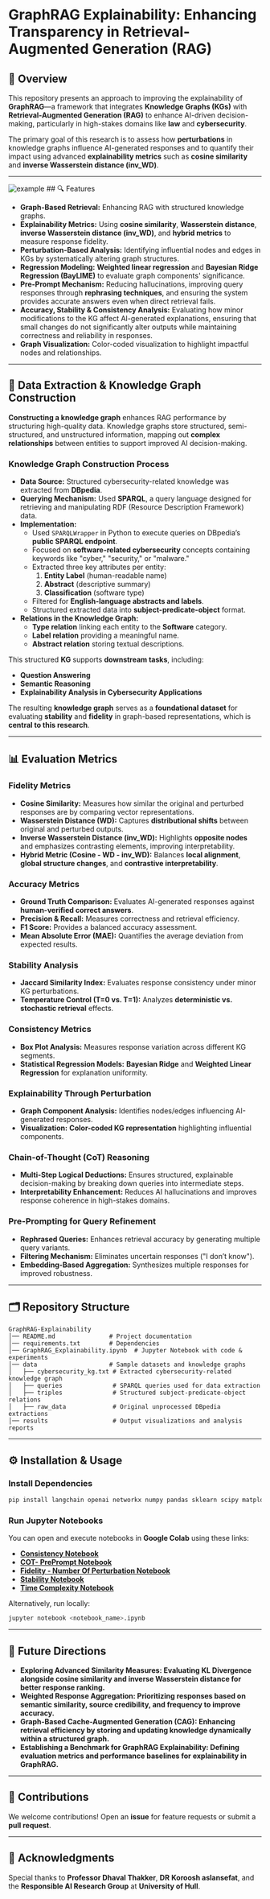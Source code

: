 

# GraphRAG Explainability: Enhancing Transparency in Retrieval-Augmented Generation (RAG)

## 📌 Overview

This repository presents an approach to improving the explainability of **GraphRAG**—a framework that integrates **Knowledge Graphs (KGs)** with **Retrieval-Augmented Generation (RAG)** to enhance AI-driven decision-making, particularly in high-stakes domains like **law** and **cybersecurity**.

The primary goal of this research is to assess how **perturbations** in knowledge graphs influence AI-generated responses and to quantify their impact using advanced **explainability metrics** such as **cosine similarity** and **inverse Wasserstein distance (inv\_WD)**.

---
<img src="https://github.com/koo-ec/XGRAG/blob/main/docs/Figures/Explainability.png" alt="example">
## 🔍 Features

- **Graph-Based Retrieval:** Enhancing RAG with structured knowledge graphs.
- **Explainability Metrics:** Using **cosine similarity**, **Wasserstein distance**, **inverse Wasserstein distance (inv\_WD)**, and **hybrid metrics** to measure response fidelity.
- **Perturbation-Based Analysis:** Identifying influential nodes and edges in KGs by systematically altering graph structures.
- **Regression Modeling:** **Weighted linear regression** and **Bayesian Ridge Regression (BayLIME)** to evaluate graph components' significance.
- **Pre-Prompt Mechanism:** Reducing hallucinations, improving query responses through **rephrasing techniques**, and ensuring the system provides accurate answers even when direct retrieval fails.
- **Accuracy, Stability & Consistency Analysis:** Evaluating how minor modifications to the KG affect AI-generated explanations, ensuring that small changes do not significantly alter outputs while maintaining correctness and reliability in responses.
- **Graph Visualization:** Color-coded visualization to highlight impactful nodes and relationships.

---

## 💂 Data Extraction & Knowledge Graph Construction

**Constructing a knowledge graph** enhances RAG performance by structuring high-quality data. Knowledge graphs store structured, semi-structured, and unstructured information, mapping out **complex relationships** between entities to support improved AI decision-making.

### **Knowledge Graph Construction Process**

- **Data Source:** Structured cybersecurity-related knowledge was extracted from **DBpedia**.
- **Querying Mechanism:** Used **SPARQL**, a query language designed for retrieving and manipulating RDF (Resource Description Framework) data.
- **Implementation:**
  - Used `SPARQLWrapper` in Python to execute queries on DBpedia’s **public SPARQL endpoint**.
  - Focused on **software-related cybersecurity** concepts containing keywords like "cyber," "security," or "malware."
  - Extracted three key attributes per entity:
    1. **Entity Label** (human-readable name)
    2. **Abstract** (descriptive summary)
    3. **Classification** (software type)
  - Filtered for **English-language abstracts and labels**.
  - Structured extracted data into **subject-predicate-object** format.
- **Relations in the Knowledge Graph:**
  - **Type relation** linking each entity to the **Software** category.
  - **Label relation** providing a meaningful name.
  - **Abstract relation** storing textual descriptions.

This structured **KG** supports **downstream tasks**, including:

- **Question Answering**
- **Semantic Reasoning**
- **Explainability Analysis in Cybersecurity Applications**

The resulting **knowledge graph** serves as a **foundational dataset** for evaluating **stability** and **fidelity** in graph-based representations, which is **central to this research**.

---

## 📊 Evaluation Metrics

### **Fidelity Metrics**

- **Cosine Similarity:** Measures how similar the original and perturbed responses are by comparing vector representations.
- **Wasserstein Distance (WD):** Captures **distributional shifts** between original and perturbed outputs.
- **Inverse Wasserstein Distance (inv\_WD):** Highlights **opposite nodes** and emphasizes contrasting elements, improving interpretability.
- **Hybrid Metric (Cosine - WD - inv\_WD):** Balances **local alignment**, **global structure changes**, and **contrastive interpretability**.

### **Accuracy Metrics**

- **Ground Truth Comparison:** Evaluates AI-generated responses against **human-verified correct answers**.
- **Precision & Recall:** Measures correctness and retrieval efficiency.
- **F1 Score:** Provides a balanced accuracy assessment.
- **Mean Absolute Error (MAE):** Quantifies the average deviation from expected results.

### **Stability Analysis**

- **Jaccard Similarity Index:** Evaluates response consistency under minor KG perturbations.
- **Temperature Control (T=0 vs. T=1):** Analyzes **deterministic vs. stochastic retrieval** effects.

### **Consistency Metrics**

- **Box Plot Analysis:** Measures response variation across different KG segments.
- **Statistical Regression Models:** **Bayesian Ridge** and **Weighted Linear Regression** for explanation uniformity.

### **Explainability Through Perturbation**

- **Graph Component Analysis:** Identifies nodes/edges influencing AI-generated responses.
- **Visualization:** **Color-coded KG representation** highlighting influential components.

### **Chain-of-Thought (CoT) Reasoning**

- **Multi-Step Logical Deductions:** Ensures structured, explainable decision-making by breaking down queries into intermediate steps.
- **Interpretability Enhancement:** Reduces AI hallucinations and improves response coherence in high-stakes domains.

### **Pre-Prompting for Query Refinement**

- **Rephrased Queries:** Enhances retrieval accuracy by generating multiple query variants.
- **Filtering Mechanism:** Eliminates uncertain responses ("I don’t know").
- **Embedding-Based Aggregation:** Synthesizes multiple responses for improved robustness.

---

## 🗂 Repository Structure

```
GraphRAG-Explainability
│── README.md               # Project documentation
│── requirements.txt        # Dependencies
│── GraphRAG_Explainability.ipynb  # Jupyter Notebook with code & experiments
│── data                    # Sample datasets and knowledge graphs
│   ├── cybersecurity_kg.txt # Extracted cybersecurity-related knowledge graph
│   ├── queries              # SPARQL queries used for data extraction
│   ├── triples              # Structured subject-predicate-object relations
│   ├── raw_data             # Original unprocessed DBpedia extractions
│── results                  # Output visualizations and analysis reports
```

---

## ⚙️ Installation & Usage

### **Install Dependencies**

```bash
pip install langchain openai networkx numpy pandas sklearn scipy matplotlib seaborn SPARQLWrapper
```

### **Run Jupyter Notebooks**

You can open and execute notebooks in **Google Colab** using these links:

- **[Consistency Notebook](https://colab.research.google.com/drive/1OAENL5jSKZemoc79fA5u2PV8pBC8xLUI)**
- **[COT- PrePrompt Notebook](https://colab.research.google.com/drive/1tuNUdAoKdnSMOIw63mxriQvJdGjtpz-k#scrollTo=TQwaa-8771BB)**
- **[Fidelity - Number Of Perturbation Notebook](https://colab.research.google.com/drive/10TbC29CrBmpnSUpNr_6vnzpst0nnRAKL)**
- **[Stability Notebook](https://colab.research.google.com/drive/1AP36M9hljghB8CtlhLs7D2bOn3-YwzEK)**
- **[Time Complexity Notebook](https://colab.research.google.com/drive/1Eqj4-hT7pgbwqFmtDk7hHDn6k13gzx_W)**

Alternatively, run locally:

```bash
jupyter notebook <notebook_name>.ipynb
```

---

## 🔬 Future Directions

- **Exploring Advanced Similarity Measures: Evaluating KL Divergence alongside cosine similarity and inverse Wasserstein distance for better response ranking.**
- **Weighted Response Aggregation: Prioritizing responses based on semantic similarity, source credibility, and frequency to improve accuracy.**
- **Graph-Based Cache-Augmented Generation (CAG): Enhancing retrieval efficiency by storing and updating knowledge dynamically within a structured graph.**
- **Establishing a Benchmark for GraphRAG Explainability: Defining evaluation metrics and performance baselines for explainability in GraphRAG.**

---

## 🤝 Contributions

We welcome contributions! Open an **issue** for feature requests or submit a **pull request**.

---

## 🌟 Acknowledgments

Special thanks to **Professor Dhaval Thakker**, **DR** **Koroosh aslansefat**, and the **Responsible AI Research Group** at **University of Hull**.


